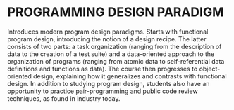 # PROGRAMMING DESIGN PARADIGM
Introduces modern program design paradigms. Starts with functional program design, introducing the notion of a design recipe. The latter consists of two parts: a task organization (ranging from the description of data to the creation of a test suite) and a data-oriented approach to the organization of programs (ranging from atomic data to self-referential data definitions and functions as data). The course then progresses to object-oriented design, explaining how it generalizes and contrasts with functional design. In addition to studying program design, students also have an opportunity to practice pair-programming and public code review techniques, as found in industry today.